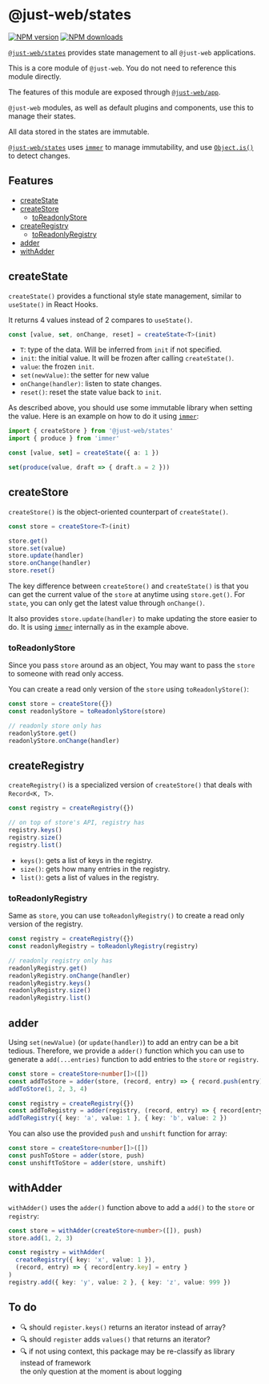 # @just-web/states <!-- omit in toc -->

[![NPM version][npm-image]][npm-url]
[![NPM downloads][downloads-image]][downloads-url]

[`@just-web/states`] provides state management to all `@just-web` applications.

This is a core module of `@just-web`.
You do not need to reference this module directly.

The features of this module are exposed through [`@just-web/app`].

`@just-web` modules, as well as default plugins and components,
use this to manage their states.

All data stored in the states are immutable.

[`@just-web/states`] uses [`immer`] to manage immutability,
and use [`Object.is()`] to detect changes.

## Features <!-- omit in toc -->

- [createState](#createstate)
- [createStore](#createstore)
  - [toReadonlyStore](#toreadonlystore)
- [createRegistry](#createregistry)
  - [toReadonlyRegistry](#toreadonlyregistry)
- [adder](#adder)
- [withAdder](#withadder)

## createState

`createState()` provides a functional style state management,
similar to `useState()` in React Hooks.

It returns 4 values instead of 2 compares to `useState()`.

```ts
const [value, set, onChange, reset] = createState<T>(init)
```

- `T`: type of the data. Will be inferred from `init` if not specified.
- `init`: the initial value. It will be frozen after calling `createState()`.
- `value`: the frozen `init`.
- `set(newValue)`: the setter for new value
- `onChange(handler)`: listen to state changes.
- `reset()`: reset the state value back to `init`.

As described above, you should use some immutable library when setting the value.
Here is an example on how to do it using [`immer`]:

```ts
import { createStore } from '@just-web/states'
import { produce } from 'immer'

const [value, set] = createState({ a: 1 })

set(produce(value, draft => { draft.a = 2 }))
```

## createStore

`createStore()` is the object-oriented counterpart of `createState()`.

```ts
const store = createStore<T>(init)

store.get()
store.set(value)
store.update(handler)
store.onChange(handler)
store.reset()
```

The key difference between `createStore()` and `createState()` is that you can get the current value of the `store` at anytime using `store.get()`.
For `state`, you can only get the latest value through `onChange()`.

It also provides `store.update(handler)` to make updating the store easier to do.
It is using [`immer`] internally as in the example above.

### toReadonlyStore

Since you pass `store` around as an object,
You may want to pass the `store` to someone with read only access.

You can create a read only version of the `store` using `toReadonlyStore()`:

```ts
const store = createStore({})
const readonlyStore = toReadonlyStore(store)

// readonly store only has
readonlyStore.get()
readonlyStore.onChange(handler)
```

## createRegistry

`createRegistry()` is a specialized version of `createStore()` that deals with `Record<K, T>`.

```ts
const registry = createRegistry({})

// on top of store's API, registry has
registry.keys()
registry.size()
registry.list()
```

- `keys()`: gets a list of keys in the registry.
- `size()`: gets how many entries in the registry.
- `list()`: gets a list of values in the registry.

### toReadonlyRegistry

Same as `store`,
you can use `toReadonlyRegistry()` to create a read only version of the registry.

```ts
const registry = createRegistry({})
const readonlyRegistry = toReadonlyRegistry(registry)

// readonly registry only has
readonlyRegistry.get()
readonlyRegistry.onChange(handler)
readonlyRegistry.keys()
readonlyRegistry.size()
readonlyRegistry.list()
```

## adder

Using `set(newValue)` (or `update(handler)`) to add an entry can be a bit tedious.
Therefore, we provide a `adder()` function which you can use to generate a `add(...entries)` function to add entries to the `store` or `registry`.

```ts
const store = createStore<number[]>([])
const addToStore = adder(store, (record, entry) => { record.push(entry) })
addToStore(1, 2, 3, 4)

const registry = createRegistry({})
const addToRegistry = adder(registry, (record, entry) => { record[entry.key] = entry })
addToRegistry({ key: 'a', value: 1 }, { key: 'b', value: 2 })
```

You can also use the provided `push` and `unshift` function for array:

```ts
const store = createStore<number[]>([])
const pushToStore = adder(store, push)
const unshiftToStore = adder(store, unshift)
```

## withAdder

`withAdder()` uses the `adder()` function above to add a `add()` to the `store` or `registry`:

```ts
const store = withAdder(createStore<number>([]), push)
store.add(1, 2, 3)

const registry = withAdder(
  createRegistry({ key: 'x', value: 1 }),
  (record, entry) => { record[entry.key] = entry }
)
registry.add({ key: 'y', value: 2 }, { key: 'z', value: 999 })
```

## To do <!-- omit in toc -->

- 🔍 should `register.keys()` returns an iterator instead of array?
- 🔍 should `register` adds `values()` that returns an iterator?
- 🔍 if not using context, this package may be re-classify as library instead of framework\
  the only question at the moment is about logging

[`@just-web/app`]: https://github.com/justland/just-web/tree/main/frameworks/app
[`@just-web/states`]: https://github.com/justland/just-web/tree/main/frameworks/states
[`immer`]: https://github.com/immerjs/immer
[`Object.is()`]: https://www.jstips.co/en/javascript/why-you-should-use-Object.is()-in-equality-comparison/
[downloads-image]: https://img.shields.io/npm/dm/@just-web/states.svg?style=flat
[downloads-url]: https://npmjs.org/package/@just-web/states
[npm-image]: https://img.shields.io/npm/v/@just-web/states.svg?style=flat
[npm-url]: https://npmjs.org/package/@just-web/states
